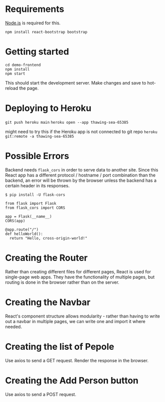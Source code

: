 # Requirements

[Node.js](https://nodejs.org/en/download) is required for this.

`npm install react-bootstrap bootstrap`

# Getting started

`cd demo-frontend`  
`npm install`  
`npm start`

This should start the development server. Make changes and save to hot-reload the page.

# Deploying to Heroku

`git push heroku main`
`heroku open --app thawing-sea-65385`

might need to try this if the Heroku app is not connected to git repo
`heroku git:remote -a thawing-sea-65385`

# Possible Errors

Backend needs `flask_cors` in order to serve data to another site.
Since this React app has a different protocol / hostname / port combination than the backend,
an error will be thrown by the browser unless the backend has a certain header in its responses.

`$ pip install -U flask-cors`

```
from flask import Flask
from flask_cors import CORS

app = Flask(__name__)
CORS(app)

@app.route("/")
def helloWorld():
  return "Hello, cross-origin-world!"
```

# Creating the Router

Rather than creating different files for different pages, React is used for single-page
web apps. They have the functionality of multiple pages, but routing is done in the browser
rather than on the server.

# Creating the Navbar

React's component structure allows modularity - rather than having to write out a navbar in
multiple pages, we can write one and import it where needed.

# Creating the list of Pepole

Use axios to send a GET request. Render the response in the browser.

# Creating the Add Person button

Use axios to send a POST request.

